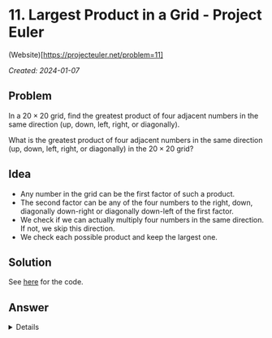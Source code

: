 # 11. Largest Product in a Grid - Project Euler

(Website)[https://projecteuler.net/problem=11]

_Created: 2024-01-07_

## Problem
In a $20\times20$ grid, find the greatest product of four adjacent numbers in the same direction (up, down, left, right, or diagonally).

What is the greatest product of four adjacent numbers in the same direction (up, down, left, right, or diagonally) in the $20\times20$ grid?

## Idea
- Any number in the grid can be the first factor of such a product.
- The second factor can be any of the four numbers to the right, down,  diagonally down-right or diagonally down-left of the first factor.
- We check if we can actually multiply four numbers in the same direction. If not, we skip this direction.
- We check each possible product and keep the largest one.

## Solution
See [here](https://github.com/slow-connect/project-euler/blob/main/11.%20Largest%20Product%20in%20a%20Grid/main.py) for the code.

## Answer
<details>
70600674
</details>
